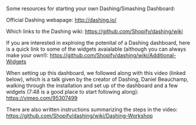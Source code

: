Some resources for starting your own Dashing/Smashing Dashboard:

Official Dashing webapage: http://dashing.io/

Which links to the Dashing wiki: https://github.com/Shopify/dashing/wiki

If you are interested in explroing the potenital of a Dashing dashboard, here is a quick link to some of the widgets avaialable (although you can always make your own!): 
https://github.com/Shopify/dashing/wiki/Additional-Widgets

When setting up this dashboard, we followed along with this video (linked below), which is a talk given by the creator of Dashing, Daniel Beauchamp, walking through the installation and set up of the dashboard and a few widgets (7:48 is a good place to start following along):
https://vimeo.com/95307499 

There are also written instructions summarizing the steps in the video: 
https://github.com/Shopify/dashing/wiki/Dashing-Workshop

